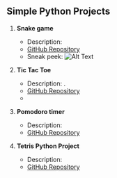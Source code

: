## Simple Python Projects

1. **Snake game**
   - Description: 
   - [GitHub Repository](https://github.com/lberoggi/simple-python-projects/blob/a1933c865473b07f9afd41aa6afceea27a0d83df/snake%20game.py)
   - Sneak peek:
     ![Alt Text](url_to_your_image)


2. **Tic Tac Toe**
   - Description: .
   - [GitHub Repository](https://github.com/lberoggi/simple-python-projects/blob/a1933c865473b07f9afd41aa6afceea27a0d83df/snake%20game.py)
   - 

3. **Pomodoro timer**
   - Description:
   - [GitHub Repository](link-to-repo)

4. **Tetris Python Project**
   - Description: 
   - [GitHub Repository](link-to-repo)

